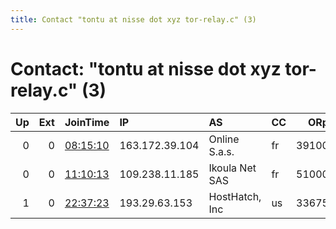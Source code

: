 ```yaml
---
title: Contact "tontu at nisse dot xyz tor-relay.c" (3)
---
```


# Contact: "tontu at nisse dot xyz tor-relay.c" (3)

|   Up |   Ext | JoinTime                                                                                            | IP             | AS             | CC   |   ORp |   Dirp | OS    | Version   | Nickname   |   eFamMembers |
|-----:|------:|:----------------------------------------------------------------------------------------------------|:---------------|:---------------|:-----|------:|-------:|:------|:----------|:-----------|--------------:|
|    0 |     0 | [08:15:10](https://metrics.torproject.org/rs.html#details/0A11DF090C0BA4DB7BBAB7FD16EE60F9D7192D88) | 163.172.39.104 | Online S.a.s.  | fr   | 39100 |  39101 | Linux | 0.4.4.6   | Quaker     |             1 |
|    0 |     0 | [11:10:13](https://metrics.torproject.org/rs.html#details/FC8FD6EBCD9CE107D4275877A64BD2479DF424BD) | 109.238.11.185 | Ikoula Net SAS | fr   | 51000 |  51001 | Linux | 0.4.4.6   | Nolas      |             1 |
|    1 |     0 | [22:37:23](https://metrics.torproject.org/rs.html#details/F34B1257DB168D406B57FF71F8A3876AE0190D14) | 193.29.63.153  | HostHatch, Inc | us   | 33675 |      0 | Linux | 0.4.4.6   | Hilda      |             1 |
